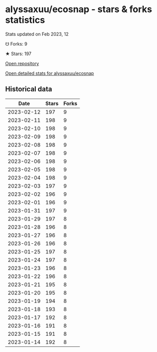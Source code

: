 # alyssaxuu/ecosnap - stars & forks statistics

Stats updated on Feb 2023, 12

☋ Forks: 9

★ Stars: 197

[Open repository](https://github.com/alyssaxuu/ecosnap)

[Open detailed stats for alyssaxuu/ecosnap](https://reviewgithub.com/rep/alyssaxuu/ecosnap)

## Historical data
| Date | Stars | Forks |
|------|-------|-------|
| 2023-02-12 | 197 | 9 | 
| 2023-02-11 | 198 | 9 | 
| 2023-02-10 | 198 | 9 | 
| 2023-02-09 | 198 | 9 | 
| 2023-02-08 | 198 | 9 | 
| 2023-02-07 | 198 | 9 | 
| 2023-02-06 | 198 | 9 | 
| 2023-02-05 | 198 | 9 | 
| 2023-02-04 | 198 | 9 | 
| 2023-02-03 | 197 | 9 | 
| 2023-02-02 | 196 | 9 | 
| 2023-02-01 | 196 | 9 | 
| 2023-01-31 | 197 | 9 | 
| 2023-01-29 | 197 | 8 | 
| 2023-01-28 | 196 | 8 | 
| 2023-01-27 | 196 | 8 | 
| 2023-01-26 | 196 | 8 | 
| 2023-01-25 | 197 | 8 | 
| 2023-01-24 | 197 | 8 | 
| 2023-01-23 | 196 | 8 | 
| 2023-01-22 | 196 | 8 | 
| 2023-01-21 | 195 | 8 | 
| 2023-01-20 | 195 | 8 | 
| 2023-01-19 | 194 | 8 | 
| 2023-01-18 | 193 | 8 | 
| 2023-01-17 | 192 | 8 | 
| 2023-01-16 | 191 | 8 | 
| 2023-01-15 | 191 | 8 | 
| 2023-01-14 | 192 | 8 | 

